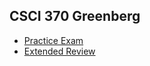 ## CSCI 370 Greenberg

- [Practice Exam](./documents/example-exam)
- [Extended Review](./documents/Extended%20Review)

